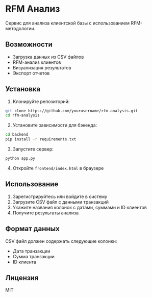 # RFM Анализ

Сервис для анализа клиентской базы с использованием RFM-методологии.

## Возможности

- Загрузка данных из CSV файлов
- RFM-анализ клиентов
- Визуализация результатов
- Экспорт отчетов

## Установка

1. Клонируйте репозиторий:
```bash
git clone https://github.com/yourusername/rfm-analysis.git
cd rfm-analysis
```

2. Установите зависимости для бэкенда:
```bash
cd backend
pip install -r requirements.txt
```

3. Запустите сервер:
```bash
python app.py
```

4. Откройте `frontend/index.html` в браузере

## Использование

1. Зарегистрируйтесь или войдите в систему
2. Загрузите CSV файл с данными транзакций
3. Укажите названия колонок с датами, суммами и ID клиентов
4. Получите результаты анализа

## Формат данных

CSV файл должен содержать следующие колонки:
- Дата транзакции
- Сумма транзакции
- ID клиента

## Лицензия

MIT 